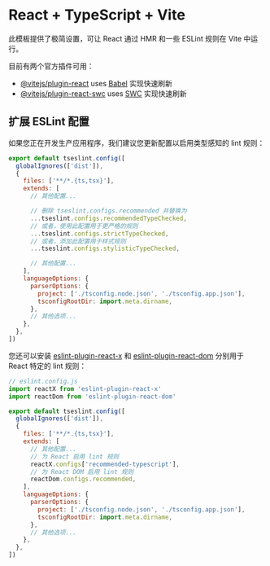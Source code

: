# React + TypeScript + Vite

此模板提供了极简设置，可让 React 通过 HMR 和一些 ESLint 规则在 Vite 中运行。

目前有两个官方插件可用：

- [@vitejs/plugin-react](https://github.com/vitejs/vite-plugin-react/blob/main/packages/plugin-react) uses [Babel](https://babeljs.io/) 实现快速刷新
- [@vitejs/plugin-react-swc](https://github.com/vitejs/vite-plugin-react/blob/main/packages/plugin-react-swc) uses [SWC](https://swc.rs/) 实现快速刷新

## 扩展 ESLint 配置

如果您正在开发生产应用程序，我们建议您更新配置以启用类型感知的 lint 规则：

```js
export default tseslint.config([
  globalIgnores(['dist']),
  {
    files: ['**/*.{ts,tsx}'],
    extends: [
      // 其他配置...

      // 删除 tseslint.configs.recommended 并替换为
      ...tseslint.configs.recommendedTypeChecked,
      // 或者，使用此配置用于更严格的规则
      ...tseslint.configs.strictTypeChecked,
      // 或者，添加此配置用于样式规则
      ...tseslint.configs.stylisticTypeChecked,

      // 其他配置...
    ],
    languageOptions: {
      parserOptions: {
        project: ['./tsconfig.node.json', './tsconfig.app.json'],
        tsconfigRootDir: import.meta.dirname,
      },
      // 其他选项...
    },
  },
])
```

您还可以安装 [eslint-plugin-react-x](https://github.com/Rel1cx/eslint-react/tree/main/packages/plugins/eslint-plugin-react-x) 和 [eslint-plugin-react-dom](https://github.com/Rel1cx/eslint-react/tree/main/packages/plugins/eslint-plugin-react-dom) 分别用于 React 特定的 lint 规则：

```js
// eslint.config.js
import reactX from 'eslint-plugin-react-x'
import reactDom from 'eslint-plugin-react-dom'

export default tseslint.config([
  globalIgnores(['dist']),
  {
    files: ['**/*.{ts,tsx}'],
    extends: [
      // 其他配置...
      // 为 React 启用 lint 规则
      reactX.configs['recommended-typescript'],
      // 为 React DOM 启用 lint 规则
      reactDom.configs.recommended,
    ],
    languageOptions: {
      parserOptions: {
        project: ['./tsconfig.node.json', './tsconfig.app.json'],
        tsconfigRootDir: import.meta.dirname,
      },
      // 其他选项...
    },
  },
])
```
